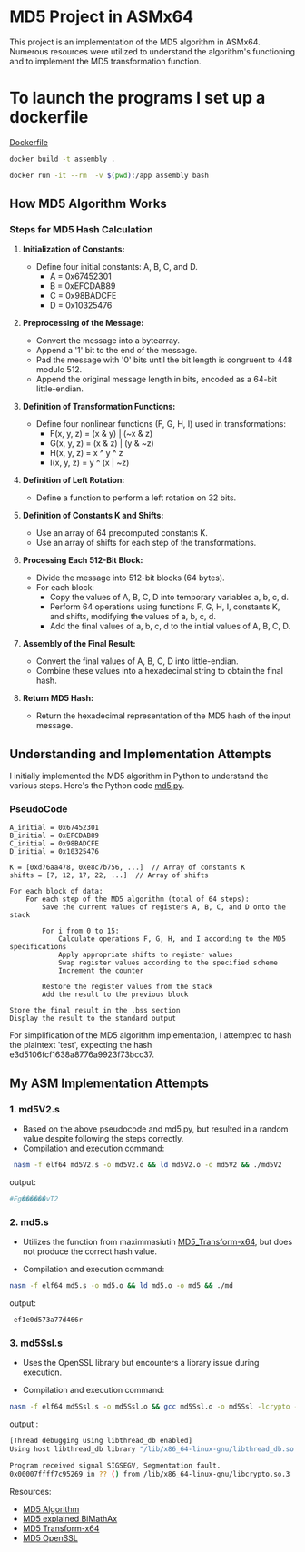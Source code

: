 # MD5 Project in ASMx64

This project is an implementation of the MD5 algorithm in ASMx64. Numerous resources were utilized to understand the algorithm's functioning and to implement the MD5 transformation function.

# To launch the programs I set up a dockerfile

[Dockerfile](./Dockerfile)

```bash
docker build -t assembly .

docker run -it --rm  -v $(pwd):/app assembly bash
```


## How MD5 Algorithm Works

### Steps for MD5 Hash Calculation

1. **Initialization of Constants:**
   - Define four initial constants: A, B, C, and D.
     - A = 0x67452301
     - B = 0xEFCDAB89
     - C = 0x98BADCFE
     - D = 0x10325476

2. **Preprocessing of the Message:**
   - Convert the message into a bytearray.
   - Append a '1' bit to the end of the message.
   - Pad the message with '0' bits until the bit length is congruent to 448 modulo 512.
   - Append the original message length in bits, encoded as a 64-bit little-endian.

3. **Definition of Transformation Functions:**
   - Define four nonlinear functions (F, G, H, I) used in transformations:
     - F(x, y, z) = (x & y) | (~x & z)
     - G(x, y, z) = (x & z) | (y & ~z)
     - H(x, y, z) = x ^ y ^ z
     - I(x, y, z) = y ^ (x | ~z)

4. **Definition of Left Rotation:**
   - Define a function to perform a left rotation on 32 bits.

5. **Definition of Constants K and Shifts:**
   - Use an array of 64 precomputed constants K.
   - Use an array of shifts for each step of the transformations.

6. **Processing Each 512-Bit Block:**
   - Divide the message into 512-bit blocks (64 bytes).
   - For each block:
     - Copy the values of A, B, C, D into temporary variables a, b, c, d.
     - Perform 64 operations using functions F, G, H, I, constants K, and shifts, modifying the values of a, b, c, d.
     - Add the final values of a, b, c, d to the initial values of A, B, C, D.

7. **Assembly of the Final Result:**
   - Convert the final values of A, B, C, D into little-endian.
   - Combine these values into a hexadecimal string to obtain the final hash.

8. **Return MD5 Hash:**
   - Return the hexadecimal representation of the MD5 hash of the input message.

## Understanding and Implementation Attempts

I initially implemented the MD5 algorithm in Python to understand the various steps. Here's the Python code [md5.py](./md5.py).

### PseudoCode

```plaintext
A_initial = 0x67452301
B_initial = 0xEFCDAB89
C_initial = 0x98BADCFE
D_initial = 0x10325476

K = [0xd76aa478, 0xe8c7b756, ...]  // Array of constants K
shifts = [7, 12, 17, 22, ...]  // Array of shifts

For each block of data:
    For each step of the MD5 algorithm (total of 64 steps):
        Save the current values of registers A, B, C, and D onto the stack
        
        For i from 0 to 15:
            Calculate operations F, G, H, and I according to the MD5 specifications
            Apply appropriate shifts to register values
            Swap register values according to the specified scheme
            Increment the counter
        
        Restore the register values from the stack
        Add the result to the previous block

Store the final result in the .bss section
Display the result to the standard output
```

For simplification of the MD5 algorithm implementation, I attempted to hash the plaintext 'test', expecting the hash e3d5106fcf1638a8776a9923f73bcc37.

## My ASM Implementation Attempts

### 1. md5V2.s



- Based on the above pseudocode and md5.py, but resulted in a random value despite following the steps correctly.
- Compilation and execution command:

```bash
 nasm -f elf64 md5V2.s -o md5V2.o && ld md5V2.o -o md5V2 && ./md5V2
```

output:

```bash
#Eg�����ܺ�vT2
```

### 2. md5.s

- Utilizes the function from maximmasiutin [MD5_Transform-x64](https://github.com/maximmasiutin/MD5_Transform-x64/blob/master/md5_64.asm), but does not produce the correct hash value.

- Compilation and execution command:


```bash
nasm -f elf64 md5.s -o md5.o && ld md5.o -o md5 && ./md
```

output:

```bash
 ef1e0d573a77d466r
```

### 3. md5Ssl.s

- Uses the OpenSSL library but encounters a library issue during execution.

- Compilation and execution command:

```bash
nasm -f elf64 md5Ssl.s -o md5Ssl.o && gcc md5Ssl.o -o md5Ssl -lcrypto -lc && ./md5Ssl
```
output : 

```bash
[Thread debugging using libthread_db enabled]
Using host libthread_db library "/lib/x86_64-linux-gnu/libthread_db.so.1".

Program received signal SIGSEGV, Segmentation fault.
0x00007ffff7c95269 in ?? () from /lib/x86_64-linux-gnu/libcrypto.so.3

````

Resources:

- [MD5 Algorithm](https://en.wikipedia.org/wiki/MD5)
- [MD5 explained BiMathAx ](https://www.youtube.com/watch?v=WOdDBAvD9VY&t=1316s&ab_channel=BiMathAx)
- [MD5 Transform-x64](https://github.com/maximmasiutin/MD5_Transform-x64/blob/master/md5_64.asm)
- [MD5 OpenSSL](https://www.openssl.org/docs/man1.1.1/man3/MD5.html)


